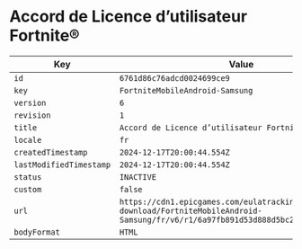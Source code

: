 # Accord de Licence d’utilisateur Fortnite®

| Key | Value |
| --- | ----- |
| `id` | `6761d86c76adcd0024699ce9` |
| `key` | `FortniteMobileAndroid-Samsung` |
| `version` | `6` |
| `revision` | `1` |
| `title` | `Accord de Licence d’utilisateur Fortnite®` |
| `locale` | `fr` |
| `createdTimestamp` | `2024-12-17T20:00:44.554Z` |
| `lastModifiedTimestamp` | `2024-12-17T20:00:44.554Z` |
| `status` | `INACTIVE` |
| `custom` | `false` |
| `url` | `https://cdn1.epicgames.com/eulatracking-download/FortniteMobileAndroid-Samsung/fr/v6/r1/6a97fb891d53d888d5bc21b3374efa62.pdf` |
| `bodyFormat` | `HTML` |
